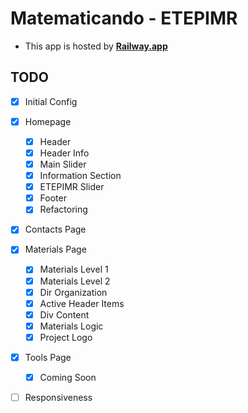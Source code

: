 # Matematicando - ETEPIMR

- This app is hosted by **[Railway.app](https://railway.app/)**

## TODO

- [x] Initial Config

- [x] Homepage
  - [x] Header
  - [x] Header Info
  - [x] Main Slider
  - [x] Information Section
  - [x] ETEPIMR Slider
  - [x] Footer
  - [x] Refactoring
- [x] Contacts Page

- [x] Materials Page
  - [x] Materials Level 1
  - [x] Materials Level 2
  - [x] Dir Organization
  - [x] Active Header Items
  - [x] Div Content
  - [x] Materials Logic
  - [x] Project Logo

- [x] Tools Page
  - [x] Coming Soon

- [ ] Responsiveness
